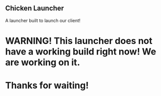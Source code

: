 ## Chicken Launcher
A launcher built to launch our client!

# WARNING! This launcher does not have a working build right now! We are working on it.
# Thanks for waiting!
